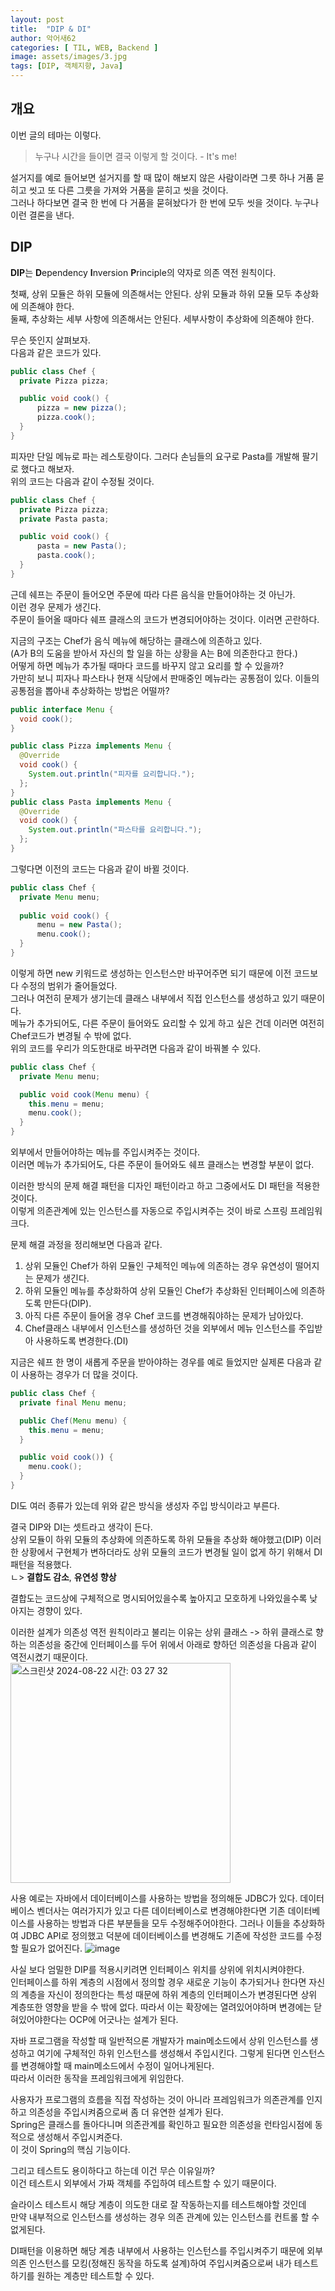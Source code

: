 ```yaml
---
layout: post
title:  "DIP & DI"
author: 악어새62
categories: [ TIL, WEB, Backend ]
image: assets/images/3.jpg
tags: [DIP, 객체지향, Java]
---
```

## 개요

이번 글의 테마는 이렇다.

> 누구나 시간을 들이면 결국 이렇게 할 것이다. - It's me!

설거지를 예로 들어보면 설거지를 할 때 많이 해보지 않은 사람이라면 그릇 하나 거품 묻히고 씻고 또 다른 그릇을 가져와 거품을 묻히고 씻을 것이다.  
그러나 하다보면 결국 한 번에 다 거품을 묻혀놨다가 한 번에 모두 씻을 것이다. 누구나 이런 결론을 낸다.

## DIP

**DIP**는 **D**ependency **I**nversion **P**rinciple의 약자로 의존 역전 원칙이다.

첫째, 상위 모듈은 하위 모듈에 의존해서는 안된다. 상위 모듈과 하위 모듈 모두 추상화에 의존해야 한다.  
둘째, 추상화는 세부 사항에 의존해서는 안된다. 세부사항이 추상화에 의존해야 한다.

무슨 뜻인지 살펴보자.  
다음과 같은 코드가 있다.
```java
public class Chef {
  private Pizza pizza;

  public void cook() {
      pizza = new pizza();
      pizza.cook();
  }
}
```

피자만 단일 메뉴로 파는 레스토랑이다. 그러다 손님들의 요구로 Pasta를 개발해 팔기로 했다고 해보자.  
위의 코드는 다음과 같이 수정될 것이다.

```java
public class Chef {
  private Pizza pizza;
  private Pasta pasta;

  public void cook() {
      pasta = new Pasta();
      pasta.cook();
  }
}
```

근데 쉐프는 주문이 들어오면 주문에 따라 다른 음식을 만들어야하는 것 아닌가.  
이런 경우 문제가 생긴다.  
주문이 들어올 때마다 쉐프 클래스의 코드가 변경되어야하는 것이다. 이러면 곤란하다.  

지금의 구조는 Chef가 음식 메뉴에 해당하는 클래스에 의존하고 있다.  
(A가 B의 도움을 받아서 자신의 할 일을 하는 상황을 A는 B에 의존한다고 한다.)  
어떻게 하면 메뉴가 추가될 때마다 코드를 바꾸지 않고 요리를 할 수 있을까?  
가만히 보니 피자나 파스타나 현재 식당에서 판매중인 메뉴라는 공통점이 있다. 이들의 공통점을 뽑아내 추상화하는 방법은 어떨까? 

```java
public interface Menu {
  void cook();
}
```
```java
public class Pizza implements Menu {
  @Override
  void cook() {
    System.out.println("피자를 요리합니다.");
  };
}
public class Pasta implements Menu {
  @Override
  void cook() {
    System.out.println("파스타를 요리합니다.");
  };
}
```

그렇다면 이전의 코드는 다음과 같이 바뀔 것이다.

```java
public class Chef {
  private Menu menu;
  
  public void cook() {
      menu = new Pasta();
      menu.cook();
  }
}
```

이렇게 하면 new 키워드로 생성하는 인스턴스만 바꾸어주면 되기 때문에 이전 코드보다 수정의 범위가 줄어들었다.   
그러나 여전히 문제가 생기는데 클래스 내부에서 직접 인스턴스를 생성하고 있기 때문이다.  
메뉴가 추가되어도, 다른 주문이 들어와도 요리할 수 있게 하고 싶은 건데 이러면 여전히 Chef코드가 변경될 수 밖에 없다.  
위의 코드를 우리가 의도한대로 바꾸려면 다음과 같이 바꿔볼 수 있다.

```java
public class Chef {
  private Menu menu;

  public void cook(Menu menu) {
    this.menu = menu;
    menu.cook();
  }
}
```

외부에서 만들어야하는 메뉴를 주입시켜주는 것이다.  
이러면 메뉴가 추가되어도, 다른 주문이 들어와도 쉐프 클래스는 변경할 부분이 없다.

이러한 방식의 문제 해결 패턴을 디자인 패턴이라고 하고 그중에서도 DI 패턴을 적용한 것이다.  
이렇게 의존관계에 있는 인스턴스를 자동으로 주입시켜주는 것이 바로 스프링 프레임워크다.

문제 해결 과정을 정리해보면 다음과 같다.
1. 상위 모듈인 Chef가 하위 모듈인 구체적인 메뉴에 의존하는 경우 유연성이 떨어지는 문제가 생긴다. 
2. 하위 모듈인 메뉴를 추상화하여 상위 모듈인 Chef가 추상화된 인터페이스에 의존하도록 만든다(DIP).
3. 아직 다른 주문이 들어올 경우 Chef 코드를 변경해줘야하는 문제가 남아있다.
4. Chef클래스 내부에서 인스턴스를 생성하던 것을 외부에서 메뉴 인스턴스를 주입받아 사용하도록 변경한다.(DI)

지금은 쉐프 한 명이 새롭게 주문을 받아야하는 경우를 예로 들었지만 실제론 다음과 같이 사용하는 경우가 더 많을 것이다.

```java
public class Chef {
  private final Menu menu;

  public Chef(Menu menu) {
    this.menu = menu;
  }

  public void cook()) {
    menu.cook();
  }
}
```
DI도 여러 종류가 있는데 위와 같은 방식을 생성자 주입 방식이라고 부른다.

결국 DIP와 DI는 셋트라고 생각이 든다.  
상위 모듈이 하위 모듈의 추상화에 의존하도록 하위 모듈을 추상화 해야했고(DIP) 이러한 상황에서 구현체가 변하더라도 상위 모듈의 코드가 변경될 일이 없게 하기 위해서 DI패턴을 적용했다.  
ㄴ> **결합도 감소**, **유연성 향상**

결합도는 코드상에 구체적으로 명시되어있을수록 높아지고 모호하게 나와있을수록 낮아지는 경향이 있다.  

이러한 설계가 의존성 역전 원칙이라고 불리는 이유는 상위 클래스 -> 하위 클래스로 향하는 의존성을 중간에 인터페이스를 두어 위에서 아래로 향하던 의존성을 다음과 같이 역전시켰기 때문이다.  
<img width="352" alt="스크린샷 2024-08-22 시간: 03 27 32" src="https://github.com/user-attachments/assets/77ec70b4-b95a-4bcd-ba3b-4aa90e0cb819">

사용 예로는 자바에서 데이터베이스를 사용하는 방법을 정의해둔 JDBC가 있다. 데이터베이스 벤더사는 여러가지가 있고 다른 데이터베이스로 변경해야한다면 기존 데이터베이스를 사용하는 방법과 다른 부분들을 모두 수정해주어야한다. 그러나 이들을 추상화하여 JDBC API로 정의했고 덕분에 데이터베이스를 변경해도 기존에 작성한 코드를 수정할 필요가 없어진다.
![image](https://github.com/user-attachments/assets/c4d141cf-e45e-496c-947f-d0d3a1333978)

사실 보다 엄밀한 DIP를 적용시키려면 인터페이스 위치를 상위에 위치시켜야한다.  
인터페이스를 하위 계층의 시점에서 정의할 경우 새로운 기능이 추가되거나 한다면 자신의 계층을 자신이 정의한다는 특성 때문에 하위 계층의 인터페이스가 변경된다면 상위 계층또한 영향을 받을 수 밖에 없다. 따라서 이는 확장에는 열려있어야하며 변경에는 닫혀있어야한다는 OCP에 어긋나는 설계가 된다.

자바 프로그램을 작성할 때 일반적으론 개발자가 main메소드에서 상위 인스턴스를 생성하고 여기에 구체적인 하위 인스턴스를 생성해서 주입시킨다.
그렇게 된다면 인스턴스를 변경해야할 때 main메소드에서 수정이 일어나게된다.  
따라서 이러한 동작을 프레임워크에게 위임한다.

사용자가 프로그램의 흐름을 직접 작성하는 것이 아니라 프레임워크가 의존관계를 인지하고 의존성을 주입시켜줌으로써 좀 더 유연한 설계가 된다.  
Spring은 클래스를 돌아다니며 의존관계를 확인하고 필요한 의존성을 런타임시점에 동적으로 생성해서 주입시켜준다.  
이 것이 Spring의 핵심 기능이다.

그리고 테스트도 용이하다고 하는데 이건 무슨 이유일까?  
이건 테스트시 외부에서 가짜 객체를 주입하여 테스트할 수 있기 때문이다.

슬라이스 테스트시 해당 계층이 의도한 대로 잘 작동하는지를 테스트해야할 것인데  
만약 내부적으로 인스턴스를 생성하는 경우 의존 관계에 있는 인스턴스를 컨트롤 할 수 없게된다.

DI패턴을 이용하면 해당 계층 내부에서 사용하는 인스턴스를 주입시켜주기 때문에 외부 의존 인스턴스를 모킹(정해진 동작을 하도록 설계)하여 주입시켜줌으로써 내가 테스트하기를 원하는 계층만 테스트할 수 있다.